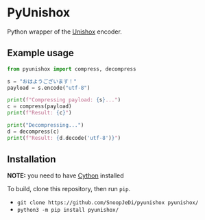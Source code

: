 # PyUnishox

Python wrapper of the [Unishox](https://github.com/siara-cc/Unishox) encoder.

## Example usage

```python
from pyunishox import compress, decompress

s = "おはようございます！"
payload = s.encode("utf-8")

print(f"Compressing payload: {s}...")
c = compress(payload)
print(f"Result: {c}")

print("Decompressing...")
d = decompress(c)
print(f"Result: {d.decode('utf-8')}")
```

## Installation

**NOTE:** you need to have [Cython](https://cython.readthedocs.io/en/latest/src/quickstart/install.html) installed

To build, clone this repository, then run `pip`.

* `git clone https://github.com/SnoopJeDi/pyunishox pyunishox/`
* `python3 -m pip install pyunishox/`
